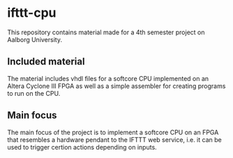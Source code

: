 # ifttt-cpu
This repository contains material made for a 4th semester project on Aalborg University.

## Included material
The material includes vhdl files for a softcore CPU implemented on an Altera Cyclone III FPGA as well as a simple assembler for creating programs to run on the CPU. 

## Main focus
The main focus of the project is to implement a softcore CPU on an FPGA that resembles a hardware pendant to the IFTTT web service, i.e. it can be used to trigger certion actions depending on inputs. 